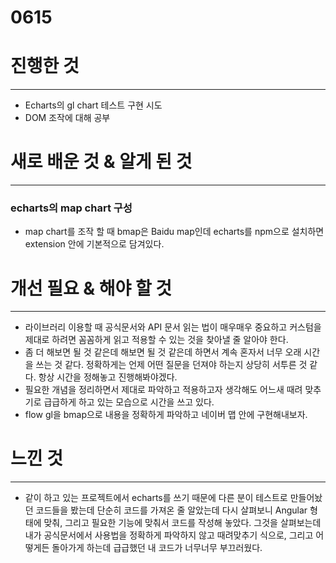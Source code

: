# 0615

# 진행한 것

---

- Echarts의 gl chart 테스트 구현 시도
- DOM 조작에 대해 공부

# 새로 배운 것 & 알게 된 것

---

### echarts의 map chart 구성

- map chart를 조작 할 때 bmap은 Baidu map인데 echarts를 npm으로 설치하면 extension 안에 기본적으로 담겨있다.

# 개선 필요 & 해야 할 것

---

- 라이브러리 이용할 때 공식문서와 API 문서 읽는 법이 매우매우 중요하고 커스텀을 제대로 하려면 꼼꼼하게 읽고 적용할 수 있는 것을 찾아낼 줄 알아야 한다.
- 좀 더 해보면 될 것 같은데 해보면 될 것 같은데 하면서 계속 혼자서 너무 오래 시간을 쓰는 것 같다. 정확하게는 언제 어떤 질문을 던져야 하는지 상당히 서투른 것 같다. 항상 시간을 정해놓고 진행해봐야겠다.
- 필요한 개념을 정리하면서 제대로 파악하고 적용하고자 생각해도 어느새 때려 맞추기로 급급하게 하고 있는 모습으로 시간을 쓰고 있다.
- flow gl을 bmap으로 내용을 정확하게 파악하고 네이버 맵 안에 구현해내보자.

# 느낀 것

---

- 같이 하고 있는 프로젝트에서 echarts를 쓰기 때문에 다른 분이 테스트로 만들어놨던 코드들을 봤는데 단순히 코드를 가져온 줄 알았는데 다시 살펴보니 Angular 형태에 맞춰, 그리고 필요한 기능에 맞춰서 코드를 작성해 놓았다. 그것을 살펴보는데 내가 공식문서에서 사용법을 정확하게 파악하지 않고 때려맞추기 식으로, 그리고 어떻게든 돌아가게 하는데 급급했던 내 코드가 너무너무 부끄러웠다.